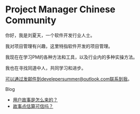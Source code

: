 # Project Manager Chinese Community

你好，我是刘夏天，一个软件开发行业人士。

我对项目管理有兴趣，这里特指软件开发的项目管理。

我现在在学习PM的各种方法和工具，以及行业内的多种实操方法。

我也在寻找同道中人，共同学习和进步。

可以通过发邮件到develepersummer@outlook.com联系到我。

Blog

- [用户故事是怎么来的？](userstory.md)
- [故事点估算可信吗？](storypoints.md)
